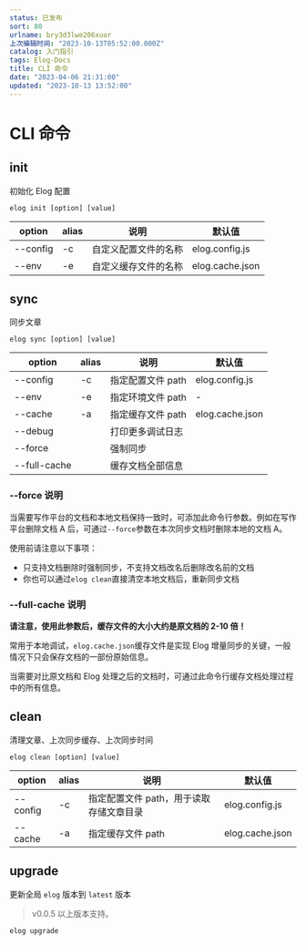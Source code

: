 ```yaml
---
status: 已发布
sort: 80
urlname: bry3d3lwe206xuor
上次编辑时间: "2023-10-13T05:52:00.000Z"
catalog: 入门指引
tags: Elog-Docs
title: CLI 命令
date: "2023-04-06 21:31:00"
updated: "2023-10-13 13:52:00"
---
```


# CLI 命令

## init

初始化 Elog 配置

```shell
elog init [option] [value]
```

| option   | alias | 说明                 | 默认值          |
| -------- | ----- | -------------------- | --------------- |
| --config | -c    | 自定义配置文件的名称 | elog.config.js  |
| --env    | -e    | 自定义缓存文件的名称 | elog.cache.json |

## sync

同步文章

```shell
elog sync [option] [value]
```

| option       | alias | 说明              | 默认值          |
| ------------ | ----- | ----------------- | --------------- |
| --config     | -c    | 指定配置文件 path | elog.config.js  |
| --env        | -e    | 指定环境文件 path | -               |
| --cache      | -a    | 指定缓存文件 path | elog.cache.json |
| --debug      |       | 打印更多调试日志  |                 |
| --force      |       | 强制同步          |                 |
| --full-cache |       | 缓存文档全部信息  |                 |

### --force 说明

当需要写作平台的文档和本地文档保持一致时，可添加此命令行参数。例如在写作平台删除文档 A 后，可通过`--force`参数在本次同步文档时删除本地的文档 A。

使用前请注意以下事项：

- 只支持文档删除时强制同步，不支持文档改名后删除改名前的文档
- 你也可以通过`elog clean`直接清空本地文档后，重新同步文档

### --full-cache 说明

**请注意，使用此参数后，缓存文件的大小大约是原文档的 2-10 倍！**

常用于本地调试，`elog.cache.json`缓存文件是实现 Elog 增量同步的关键，一般情况下只会保存文档的一部份原始信息。

当需要对比原文档和 Elog 处理之后的文档时，可通过此命令行缓存文档处理过程中的所有信息。

## clean

清理文章、上次同步缓存、上次同步时间

```shell
elog clean [option] [value]
```

| option   | alias | 说明                                    | 默认值          |
| -------- | ----- | --------------------------------------- | --------------- |
| --config | -c    | 指定配置文件 path，用于读取存储文章目录 | elog.config.js  |
| --cache  | -a    | 指定缓存文件 path                       | elog.cache.json |

## upgrade

更新全局 `elog` 版本到 `latest` 版本

> v0.0.5 以上版本支持。

```shell
elog upgrade
```
